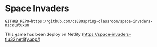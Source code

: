 # Space Invaders

```text
GITHUB_REPO=https://github.com/cs280spring-classroom/space-invaders-nicklutuxun
```
This game has been deploy on Netlify (https://space-invaders-tlu32.netlify.app/)
